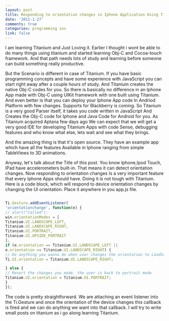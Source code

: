 ```yaml
---
layout: post
title: Responding to orientation changes in Iphone Application Using Titanium
date: '2011-1-27'
comments: true
categories: programming ios
link: false
---
```

I am learning Titanium and Just Loving it. Earlier I thought i wont be able to do many things using titanium and started learning Obj-C and Cocoa-touch framework. And that path needs lots of study and learning before someone can build something really productive.

But the Scenario is different in case of Titanium. If you have basic programming concepts and have some experience with JavaScript you can start right away after a couple hours of study. And Titanium creates the native Obj-C codes for you. So there is basically no difference in an Iphone App made with Obj-C using UIKit framework with one built using Titanium. And even better is that you can deploy your Iphone App code In Andriod Platform with few changes. Supports for Blackberry is coming. So Titanium is a very good Parser itself, it takes you code written in JavaScript And Creates the Obj-C code for Iphone and Java Code for Android for you. As Titanium acquired Aptana few days ago We can expect that we will get a very good IDE for developing Titanium Apps with code Sense, debugging features and who know what else, lets wait and see what they brings.

And the amazing thing is that it's open source. They have an example app which have all the features Available in Iphone ranging from simple TableViews to 3D animations.

Anyway, let's talk about the Title of this post. You know Iphone,Ipod Touch, IPad have accelerometers built-in. That means it can detect orientation changes. Now responding to orientation changes Is a very important feature that every Iphone Apps should have. Doing it is not tough with Titanium. Here is a code block, which will respond to device orientation changes by changing the UI orientation. Place it anywhere in you app.js file.
``` js

Ti.Gesture.addEventListener(
'orientationchange', function(e) {
// alert("Called");
win.orientationModes = [
Titanium.UI.LANDSCAPE_LEFT,
Titanium.UI.LANDSCAPE_RIGHT,
Titanium.UI.PORTRAIT,
Titanium.UI.UPSIDE_PORTRAIT
];
if (e.orientation == Titanium.UI.LANDSCAPE_LEFT ||
e.orientation == Titanium.UI.LANDSCAPE_RIGHT) {
// Do anything you wanna do when user changes the orientation to LandScape
Ti.UI.orientation = Titanium.UI.LANDSCAPE_RIGHT;

} else {
// Revert the changes you made, the user is back to portrait mode
Titanium.UI.orientation = Titanium.UI.PORTRAIT;
}
});

```

The code is pretty straightforward. We are attaching an event listener into the Ti.Gesture and once the orientation of the device changes this callback is fired and we can do anything we want into that callback. I will try to write small posts on titanium as i go along learning Titanium.
